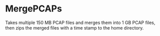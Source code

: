 # MergePCAPs
Takes multiple 150 MB PCAP files and merges them into 1 GB PCAP files, then zips the merged files with a time stamp to the home directory.
